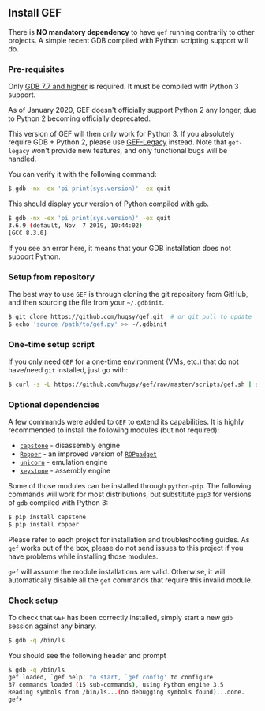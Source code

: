 ## Install GEF

There is **NO mandatory dependency** to have `gef` running contrarily to other projects.
A simple recent GDB compiled with Python scripting support will do.


### Pre-requisites

Only [GDB 7.7 and higher](https://www.gnu.org/s/gdb) is required. It must be
compiled with Python 3 support.

As of January 2020, GEF doesn't officially support Python 2 any longer, due to
Python 2 becoming officially deprecated.

This version of GEF will then only work for Python 3. If you absolutely require
GDB + Python 2, please use [GEF-Legacy](https://github.com/hugsy/gef-legacy)
instead. Note that `gef-legacy` won't provide new features, and only functional
bugs will be handled.

You can verify it with the following command:

```bash
$ gdb -nx -ex 'pi print(sys.version)' -ex quit
```

This should display your version of Python compiled with `gdb`.

```bash
$ gdb -nx -ex 'pi print(sys.version)' -ex quit
3.6.9 (default, Nov  7 2019, 10:44:02)
[GCC 8.3.0]
```

If you see an error here, it means that your GDB installation does not support Python.


### Setup from repository

The best way to use `GEF` is through cloning the git repository from GitHub, and
then sourcing the file from your `~/.gdbinit`.

```bash
$ git clone https://github.com/hugsy/gef.git  # or git pull to update
$ echo 'source /path/to/gef.py' >> ~/.gdbinit
```

### One-time setup script

If you only need `GEF` for a one-time environment (VMs, etc.) that do not
have/need `git` installed, just go with:

```bash
$ curl -s -L https://github.com/hugsy/gef/raw/master/scripts/gef.sh | sh
```

### Optional dependencies

A few commands were added to `GEF` to extend its capabilities. It is
highly recommended to install the following modules (but not required):

- [`capstone`](https://github.com/aquynh/capstone) - disassembly engine
- [`Ropper`](https://github.com/sashs/Ropper) - an improved version of [`ROPgadget`](https://github.com/JonathanSalwan/ROPgadget)
- [`unicorn`](https://github.com/unicorn-engine/unicorn) - emulation engine
- [`keystone`](https://github.com/keystone-engine/keystone) - assembly engine

Some of those modules can be installed through `python-pip`. The following
commands will work for most distributions, but substitute `pip3` for versions of `gdb` compiled with Python 3:
```bash
$ pip install capstone
$ pip install ropper
```

Please refer to each project for installation and troubleshooting guides. As
`gef` works out of the box, please do not send issues to this project if you
have problems while installing those modules.

`gef` will assume the module installations are valid. Otherwise, it will
automatically disable all the `gef` commands that require this invalid module.


### Check setup

To check that `GEF` has been correctly installed, simply start a new `gdb`
session against any binary.
```bash
$ gdb -q /bin/ls
```

You should see the following header and prompt
```bash
$ gdb -q /bin/ls
gef loaded, `gef help' to start, `gef config' to configure
37 commands loaded (15 sub-commands), using Python engine 3.5
Reading symbols from /bin/ls...(no debugging symbols found)...done.
gef➤
```
